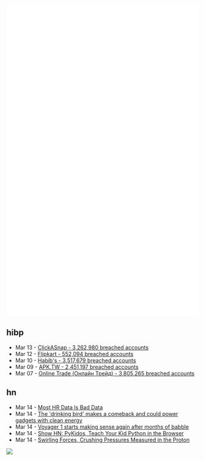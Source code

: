 ![Metrics](https://raw.githubusercontent.com/phixion/phixion/master/metrics.svg)

## hibp

<!--
for https://github.com/phixion/phixion/blob/main/.github/workflows/feeds.yml
-->
<!--START_SECTION:haveibeenpwnd-->
- Mar 13 - [ClickASnap - 3,262,980 breached accounts](https://haveibeenpwned.com/PwnedWebsites#ClickASnap)
- Mar 12 - [Flipkart - 552,094 breached accounts](https://haveibeenpwned.com/PwnedWebsites#Flipkart)
- Mar 10 - [Habib's - 3,517,679 breached accounts](https://haveibeenpwned.com/PwnedWebsites#Habibs)
- Mar 09 - [APK.TW - 2,451,197 breached accounts](https://haveibeenpwned.com/PwnedWebsites#APKTW)
- Mar 07 - [Online Trade (Онлайн Трейд) - 3,805,265 breached accounts](https://haveibeenpwned.com/PwnedWebsites#OnlineTrade)
<!--END_SECTION:haveibeenpwnd-->

## hn

<!--
for https://github.com/phixion/phixion/blob/main/.github/workflows/feeds.yml
-->
<!--START_SECTION:hn-->
- Mar 14 - [Most HR Data Is Bad Data](https://hbr.org/2015/02/most-hr-data-is-bad-data)
- Mar 14 - [The 'drinking bird' makes a comeback and could power gadgets with clean energy](https://www.cnn.com/2024/03/14/climate/drinking-bird-energy-power-gadgets-climate-intl/index.html)
- Mar 14 - [Voyager 1 starts making sense again after months of babble](https://www.theregister.com/2024/03/14/voyager_1_not_dead/)
- Mar 14 - [Show HN: PyKidos, Teach Your Kid Python in the Browser](https://pykidos.github.io/)
- Mar 14 - [Swirling Forces, Crushing Pressures Measured in the Proton](https://www.quantamagazine.org/swirling-forces-crushing-pressures-measured-in-the-proton-20240314/)
<!--END_SECTION:hn-->

<!--
for https://yhype.me
-->
![](https://hit.yhype.me/github/profile?user_id=13013670)
